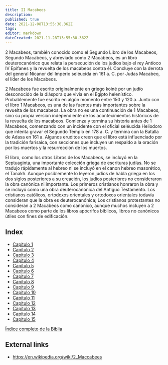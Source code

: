 ```yaml
---
title: II Macabeos
description: 
published: true
date: 2021-12-08T13:55:38.362Z
tags: 
editor: markdown
dateCreated: 2021-11-28T13:55:38.362Z
---
```


2 Macabeos, también conocido como el Segundo Libro de los Macabeos, Segundo Macabeos, y abreviado como 2 Macabeos, es un libro deuterocanónico que relata la persecución de los judíos bajo el rey Antíoco IV Epífanes y la revuelta de los macabeos contra él. Concluye con la derrota del general Nicanor del Imperio seléucida en 161 a. C. por Judas Macabeo, el líder de los Macabeos.

2 Macabeos fue escrito originalmente en griego koiné por un judío desconocido de la diáspora que vivía en el Egipto helenístico. Probablemente fue escrito en algún momento entre 150 y 120 a. Junto con el libro 1 Macabeos, es una de las fuentes más importantes sobre la revuelta de los macabeos. La obra no es una continuación de 1 Macabeos, sino su propia versión independiente de los acontecimientos históricos de la revuelta de los macabeos. Comienza y termina su historia antes de 1 Macabeos, comenzando con un incidente con el oficial seléucida Heliodoro que intenta gravar el Segundo Templo en 178 a. C. y termina con la Batalla de Adasa en 161 a. Algunos eruditos creen que el libro está influenciado por la tradición farisaica, con secciones que incluyen un respaldo a la oración por los muertos y la resurrección de los muertos.

El libro, como los otros Libros de los Macabeos, se incluyó en la Septuaginta, una importante colección griega de escrituras judías. No se tradujo rápidamente al hebreo ni se incluyó en el canon hebreo masorético, el Tanakh. Aunque posiblemente lo leyeron judíos de habla griega en los dos siglos posteriores a su creación, los judíos posteriores no consideraron la obra canónica ni importante. Los primeros cristianos honraron la obra y se incluyó como una obra deuterocanónica del Antiguo Testamento. Los cristianos católicos, ortodoxos orientales y ortodoxos orientales todavía consideran que la obra es deuterocanónica; Los cristianos protestantes no consideran a 2 Macabeos como canónico, aunque muchos incluyen a 2 Macabeos como parte de los libros apócrifos bíblicos, libros no canónicos útiles con fines de edificación. 

## Index

- [Capítulo 1](/es/Bible/2_Maccabees/1)
- [Capítulo 2](/es/Bible/2_Maccabees/2)
- [Capítulo 3](/es/Bible/2_Maccabees/3)
- [Capítulo 4](/es/Bible/2_Maccabees/4)
- [Capítulo 5](/es/Bible/2_Maccabees/5)
- [Capítulo 6](/es/Bible/2_Maccabees/6)
- [Capítulo 7](/es/Bible/2_Maccabees/7)
- [Capítulo 8](/es/Bible/2_Maccabees/8)
- [Capítulo 9](/es/Bible/2_Maccabees/9)
- [Capítulo 10](/es/Bible/2_Maccabees/10)
- [Capítulo 11](/es/Bible/2_Maccabees/11)
- [Capítulo 12](/es/Bible/2_Maccabees/12)
- [Capítulo 13](/es/Bible/2_Maccabees/13)
- [Capítulo 14](/es/Bible/2_Maccabees/14)
- [Capítulo 15](/es/Bible/2_Maccabees/15)



[Índice completo de la Biblia](/es/index/bible)


## External links

- https://en.wikipedia.org/wiki/2_Maccabees